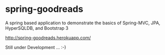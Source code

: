 spring-goodreads
================

A spring based application to demonstrate the basics of Spring-MVC, JPA, HyperSQLDB, and Bootstrap 3

http://spring-goodreads.herokuapp.com/

Still under Development ... :-)
